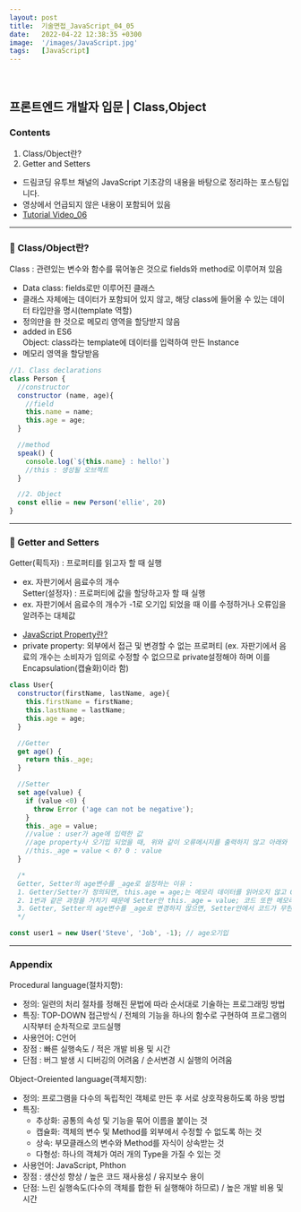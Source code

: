 ```yaml
---
layout: post
title:  기술면접_JavaScript_04_05
date:   2022-04-22 12:38:35 +0300
image:  '/images/JavaScript.jpg'
tags:   [JavaScript]
---
```

<br/>

## 프론트엔드 개발자 입문 | Class,Object<br/>

### Contents <br/>
1. Class/Object란?<br/>
2. Getter and Setters<br/>

* 드림코딩 유투브 채널의 JavaScript 기초강의 내용을 바탕으로 정리하는 포스팅입니다. <br/>
* 영상에서 언급되지 않은 내용이 포함되어 있음<br/>
* [Tutorial Video_06](https://www.youtube.com/watch?v=_DLhUBWsRtw&list=PLv2d7VI9OotTVOL4QmPfvJWPJvkmv6h-2&index=6)<br/>

___

### :bell: Class/Object란? <br/>
Class : 관련있는 변수와 함수를 묶어놓은 것으로 fields와 method로 이루어져 있음<br/>
  * Data class: fields로만 이루어진 클래스<br/>
  * 클래스 자체에는 데이터가 포함되어 있지 않고, 해당 class에 들어올 수 있는 데이터 타입만을 명시(template 역할)<br/>
  * 정의만을 한 것으로 메모리 영역을 할당받지 않음<br/>
  * added in ES6<br/>
Object: class라는 template에 데이터를 입력하여 만든 Instance<br/>
  * 메모리 영역을 할당받음<br/>

  ```javascript
  //1. Class declarations
  class Person {
    //constructor
    constructor (name, age){
      //field
      this.name = name;
      this.age = age;
    }

    //method
    speak() {
      console.log(`${this.name} : hello!`)
      //this : 생성될 오브젝트
    }

    //2. Object
    const ellie = new Person('ellie', 20)
  }
  ```

  ___

### :bell: Getter and Setters <br/>
Getter(획득자) : 프로퍼티를 읽고자 할 때 실행<br/>
  - ex. 자판기에서 음료수의 개수<br/>
Setter(설정자) : 프로퍼티에 값을 할당하고자 할 때 실행<br/>
  - ex. 자판기에서 음료수의 개수가 -1로 오기입 되었을 때 이를 수정하거나 오류임을 알려주는 대체값<br/>

* [JavaScript Property란?](https://negabaro.github.io/archive/js-property)<br/>
* private property: 외부에서 접근 및 변경할 수 없는 프로퍼티 (ex. 자판기에서 음료의 개수는 소비자가 임의로 수정할 수 없으므로 private설정해야 하며 이를 Encapsulation(캡슐화)이라 함)<br/>

```javascript
class User{
  constructor(firstName, lastName, age){
    this.firstName = firstName;
    this.lastName = lastName;
    this.age = age;
  }

  //Getter
  get age() {
    return this._age;
  }

  //Setter
  set age(value) {
    if (value <0) {
      throw Error ('age can not be negative'); 
    }
    this._age = value; 
    //value : user가 age에 입력한 값
    //age property사 오기입 되었을 때, 위와 같이 오류메시지를 출력하지 않고 아래와 같이 대체값으로 자동수정할 수도 있음
    //this._age = value < 0? 0 : value
  }

  /*
  Getter, Setter의 age변수를 _age로 설정하는 이유 :
  1. Getter/Setter가 정의되면, this.age = age;는 메모리 데이터를 읽어오지 않고 Getter/Setter를 호출함 
  2. 1번과 같은 과정을 거치기 때문에 Setter안 this._age = value; 코드 또한 메모리의 값을 읽어오지 않고 Setter를 호출함
  3. Getter, Setter의 age변수를 _age로 변경하지 않으면, Setter안에서 코드가 무한루프에 빠지게 됨
  */

const user1 = new User('Steve', 'Job', -1); // age오기입
```

___

### Appendix <br/>
Procedural language(절차지향): 
- 정의: 일련의 처리 절차를 정해진 문법에 따라 순서대로 기술하는 프로그래밍 방법<br/>
- 특징: TOP-DOWN 접근방식 / 전체의 기능을 하나의 함수로 구현하여 프로그램의 시작부터 순차적으로 코드실행<br/>
- 사용언어: C언어<br/>
- 장점 : 빠른 실행속도 / 적은 개발 비용 및 시간<br/>
- 단점 : 버그 발생 시 디버깅의 어려움 / 순서변경 시 실행의 어려움<br/>

Object-Oreiented language(객체지향): <br/>
- 정의: 프로그램을 다수의 독립적인 객체로 만든 후 서로 상호작용하도록 하응 방법<br/>
- 특징: 
  - 추상화: 공통의 속성 및 기능을 묶어 이름을 붙이는 것<br/>
  - 캡슐화: 객체의 변수 및 Method를 외부에서 수정할 수 없도록 하는 것<br/>
  - 상속: 부모클래스의 변수와 Method를 자식이 상속받는 것 
  - 다형성: 하나의 객체가 여러 개의 Type을 가질 수 있는 것<br/>
- 사용언어: JavaScript, Phthon<br/>
- 장점 : 생산성 향상 / 높은 코드 재사용성 / 유지보수 용이<br/>
- 단점: 느린 실행속도(다수의 객체를 합한 뒤 실행해야 하므로) / 높은 개발 비용 및 시간<br/>